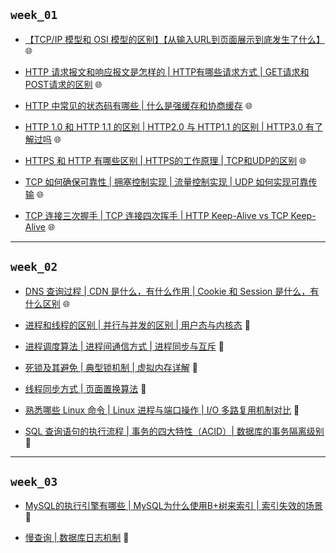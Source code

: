 ## `week_01`
- [【TCP/IP 模型和 OSI 模型的区别】【从输入URL到页面展示到底发生了什么】](https://github.com/cherry77-cloud/Rookie2025-04/blob/main/week_01/day_01.md) 🌐

- [HTTP 请求报文和响应报文是怎样的 | HTTP有哪些请求方式 | GET请求和POST请求的区别](https://github.com/cherry77-cloud/Rookie2025-04/blob/main/week_01/day_02.md) 🌐

- [HTTP 中常见的状态码有哪些 | 什么是强缓存和协商缓存](https://github.com/cherry77-cloud/Rookie2025-04/blob/main/week_01/day_03.md) 🌐

- [HTTP 1.0 和 HTTP 1.1 的区别 | HTTP2.0 与 HTTP1.1 的区别 | HTTP3.0 有了解过吗](https://github.com/cherry77-cloud/Rookie2025-04/blob/main/week_01/day_04.md) 🌐

- [HTTPS 和 HTTP 有哪些区别 | HTTPS的工作原理 | TCP和UDP的区别](https://github.com/cherry77-cloud/Rookie2025-04/blob/main/week_01/day_05.md) 🌐

- [TCP 如何确保可靠性 | 拥塞控制实现 | 流量控制实现 | UDP 如何实现可靠传输](https://github.com/cherry77-cloud/Rookie2025-04/blob/main/week_01/day_06.md) 🌐
  
- [TCP 连接三次握手 | TCP 连接四次挥手 | HTTP Keep-Alive vs TCP Keep-Alive](https://github.com/cherry77-cloud/Rookie2025-04/blob/main/week_01/day_07.md) 🌐


---


## `week_02`
- [DNS 查询过程 | CDN 是什么，有什么作用 | Cookie 和 Session 是什么，有什么区别](https://github.com/cherry77-cloud/Rookie2025-04/blob/main/week_02/day_08.md) 🌐
  
- [进程和线程的区别 | 并行与并发的区别 | 用户态与内核态](https://github.com/cherry77-cloud/Rookie2025-04/blob/main/week_02/day_09.md) 🐧
  
- [进程调度算法 | 进程间通信方式 | 进程同步与互斥](https://github.com/cherry77-cloud/Rookie2025-04/blob/main/week_02/day_10.md) 🐧
  
- [死锁及其避免 | 典型锁机制 | 虚拟内存详解](https://github.com/cherry77-cloud/Rookie2025-04/blob/main/week_02/day_11.md) 🐧
  
- [线程同步方式 | 页面置换算法](https://github.com/cherry77-cloud/Rookie2025-04/blob/main/week_02/day_12.md) 🐧
  
- [熟悉哪些 Linux 命令 | Linux 进程与端口操作 | I/O 多路复用机制对比](https://github.com/cherry77-cloud/Rookie2025-04/blob/main/week_02/day_13.md) 🐧
  
- [SQL 查询语句的执行流程 | 事务的四大特性（ACID）| 数据库的事务隔离级别](https://github.com/cherry77-cloud/Rookie2025-04/blob/main/week_02/day_14.md) 💾

---

## `week_03`
- [MySQL的执行引擎有哪些 | MySQL为什么使用B+树来索引 | 索引失效的场景](https://github.com/cherry77-cloud/Rookie2025-04/blob/main/week_03/day_15.md) 💾

- [慢查询 | 数据库日志机制](https://github.com/cherry77-cloud/Rookie2025-04/blob/main/week_03/day_16.md) 💾
